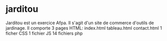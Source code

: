 # jarditou
Jarditou est un exercice Afpa. Il s'agit d'un site de commerce d'outils de jardinage. Il comporte 3 pages HTML:
index.html
tableau.html
contact.html
1 ficher CSS
1 fichier JS
14 fichiers php
